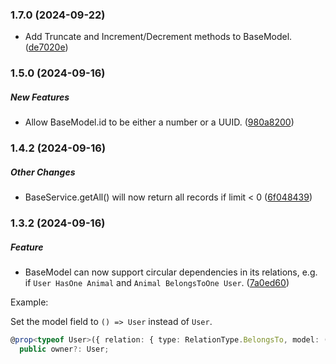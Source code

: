 ### 1.7.0 (2024-09-22)

*  Add Truncate and Increment/Decrement methods to BaseModel. ([de7020e](https://github.com/cloudflare-extension/unconventional/commit/de7020e3acafd7385ff50bf47b186abac8b4962e))

### 1.5.0 (2024-09-16)

##### New Features

*  Allow BaseModel.id to be either a number or a UUID. ([980a8200](https://github.com/cloudflare-extension/unconventional/commit/980a82009cd48280c1a43fa5de85d2b27244c5ab))

### 1.4.2 (2024-09-16)

##### Other Changes

*  BaseService.getAll() will now return all records if limit < 0 ([6f048439](https://github.com/cloudflare-extension/unconventional/commit/6f048439c96e43127c6d99abb83039db2ac63452))

### 1.3.2 (2024-09-16)

##### Feature

*  BaseModel can now support circular dependencies in its relations, e.g. if `User HasOne Animal` and `Animal BelongsToOne User`. ([7a0ed60](https://github.com/cloudflare-extension/unconventional/commit/7a0ed609c64c227436595623ecde7c3c4162b415))

Example: 

Set the model field to `() => User` instead of `User`.
```typescript
@prop<typeof User>({ relation: { type: RelationType.BelongsTo, model: () => User, from: "user_id", to: "id" } })
  public owner?: User;
```
